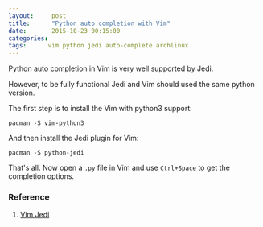 ```yaml
---
layout:     post
title:      "Python auto completion with Vim"
date:       2015-10-23 00:15:00
categories: 
tags:      vim python jedi auto-complete archlinux
---
```


Python auto completion in Vim is very well supported by Jedi.

However, to be fully functional Jedi and Vim should used the same python version.

The first step is to install the Vim with python3 support:

    pacman -S vim-python3

And then install the Jedi plugin for Vim:

    pacman -S python-jedi

That's all. Now open a `.py` file in Vim and use `Ctrl+Space` to get the completion options.

### Reference

1. [Vim Jedi](https://github.com/davidhalter/jedi-vim)

